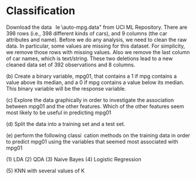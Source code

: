 # Classification 
Download the data  le \auto-mpg.data" from UCI ML Repository.
There are 398 rows (i.e., 398 different kinds of cars), and 9 columns (the car attributes and
name). Before we do any analysis, we need to clean the raw data. In particular, some values
are missing for this dataset.  For simplicity, we remove those rows with missing
values. Also we remove the last column of car names, which is text/string. These two deletions lead to a new cleaned data set of 392 observations
and 8 columns. 

(b) Create a binary variable, mpg01, that contains a 1 if mpg contains a value above its median,
and a 0 if mpg contains a value below its median. This binary variable will be the response variable. 

(c) Explore the data graphically in order to investigate the association between mpg01 and the
other features. Which of the other features seem most likely to be useful in predicting mpg01

(d) Split the data into a training set and a test set.

(e) perform the following classi cation methods on the
training data in order to predict mpg01 using the variables that seemed most associated with mpg01


(1) LDA (2) QDA (3) Naive Bayes (4) Logistic Regression

(5) KNN with several values of K


